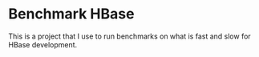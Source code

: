 # Benchmark HBase

This is a project that I use to run benchmarks on what is fast and slow for HBase development.
